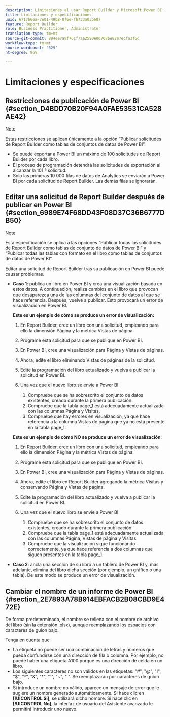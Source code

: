 ```yaml
---
description: Limitaciones al usar Report Builder y Microsoft Power BI.
title: Limitaciones y especificaciones
uuid: 6717b6ea-7e01-49b8-8f6e-fb733a03b687
feature: Report Builder
role: Business Practitioner, Administrator
translation-type: tm+mt
source-git-commit: 894ee7a8f761f7aa2590e06708be82e7ecfa3f6d
workflow-type: tm+mt
source-wordcount: '629'
ht-degree: 96%

---
```



# Limitaciones y especificaciones

## Restricciones de publicación de Power BI {#section_D4BDD70B20F94A0FAE53531CA528AE42}

>[!NOTE]
>
> Estas restricciones se aplican únicamente a la opción “Publicar solicitudes de Report Builder como tablas de conjuntos de datos de Power BI”.

* Se puede exportar a Power BI un máximo de 100 solicitudes de Report Builder por cada libro.
* El proceso de programación detendrá las solicitudes de exportación al alcanzar la 101.ª solicitud.
* Solo las primeras 10 000 filas de datos de Analytics se enviarán a Power BI por cada solicitud de Report Builder. Las demás filas se ignorarán.

## Editar una solicitud de Report Builder después de publicar en Power BI {#section_6989E74F68DD43F08D37C36B6777DB50}

>[!NOTE]
>
> Esta especificación se aplica a las opciones “Publicar todas las solicitudes de Report Builder como tablas de conjunto de datos de Power BI” y “Publicar todas las tablas con formato en el libro como tablas de conjuntos de datos de Power BI”.

Editar una solicitud de Report Builder tras su publicación en Power BI puede causar problemas.

* **Caso 1**: publica un libro en Power BI y crea una visualización basada en estos datos. A continuación, realiza cambios en el libro que provocan que desaparezca una de las columnas del conjunto de datos al que se hace referencia. Después, vuelve a publicar. Esto provocará un error de visualización en Power BI.

   **Este es un ejemplo de cómo se produce un error de visualización:**

   1. En Report Builder, cree un libro con una solicitud, empleando para ello la dimensión Página y la métrica Vistas de página.
   2. Programe esta solicitud para que se publique en Power BI.
   3. En Power BI, cree una visualización para Página y Vistas de páginas.
   4. Ahora, edite el libro eliminando Vistas de páginas de la solicitud.
   5. Edite la programación del libro actualizado y vuelva a publicar la solicitud en Power BI.
   6. Una vez que el nuevo libro se envíe a Power BI

      1. Compruebe que se ha sobrescrito el conjunto de datos existentes, creado durante la primera publicación.
      2. Compruebe que la tabla page_1 está adecuadamente actualizada con las columnas Página y Visitas.
      3. Compruebe que hay errores en visualización, ya que hace referencia a la columna Vistas de página que ya no está presente en la tabla page_1.

   **Este es un ejemplo de cómo NO se produce un error de visualización**:

   1. En Report Builder, cree un libro con una solicitud, empleando para ello la dimensión Página y la métrica Vistas de página.
   2. Programe esta solicitud para que se publique en Power BI.
   3. En Power BI, cree una visualización para Página y Vistas de páginas.
   4. Ahora, edite el libro en Report Builder agregando la métrica Visitas y conservando Página y Vistas de página.
   5. Edite la programación del libro actualizado y vuelva a publicar la solicitud en Power BI.
   6. Una vez que el nuevo libro se envíe a Power BI

      1. Compruebe que se ha sobrescrito el conjunto de datos existentes, creado durante la primera publicación.
      2. Compruebe que la tabla page_1 está adecuadamente actualizada con las columnas Página, Vistas de página y Visitas.
      3. Compruebe que la visualización sigue funcionando correctamente, ya que hace referencia a dos columnas que siguen presentes en la tabla page_1.


* **Caso 2**: ancla una sección de su libro a un tablero de Power BI y, más adelante, elimina del libro dicha sección (por ejemplo, un gráfico o una tabla). De este modo se produce un error de visualización.

## Cambiar el nombre de un informe de Power BI {#section_2E7893A78B914EBFACB2B08CBD9E472E}

De forma predeterminada, el nombre se rellena con el nombre de archivo del libro (sin la extensión .xlsx), aunque reemplazando los espacios con caracteres de guion bajo.

Tenga en cuenta que

* La etiqueta no puede ser una combinación de letras y números que pueda confundirse con una dirección de fila o columna. Por ejemplo, no puede haber una etiqueta A100 porque es una dirección de celda en un libro.
* Los siguientes caracteres no son válidos en las etiquetas: &quot;#&quot;, &quot;@&quot;, &quot;!&quot;, &quot;$&quot;, &quot;^&quot;, &quot;&amp;&quot;, &quot;*&quot;, &quot;`&quot;, &quot;~&quot;, &quot; &quot;. Se reemplazarán por caracteres de guion bajo.
* Si introduce un nombre no válido, aparece un mensaje de error que le sugiere un nombre generado automáticamente. Si hace clic en **[!UICONTROL Sí]**, se utilizará dicho nombre. Si hace clic en **[!UICONTROL No]**, la interfaz de usuario del Asistente avanzado le permitirá introducir uno nuevo.

